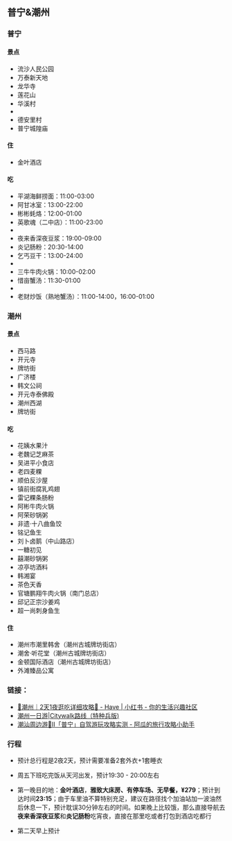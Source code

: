 ## 普宁&潮州

### 普宁

#### 景点

- 流沙人民公园
- 万泰新天地
- 龙华寺
- 莲花山
- 华溪村
- 
- 德安里村
- 普宁城隍庙



#### 住

- 金叶酒店



#### 吃

- 平湖海鲜捞面：11:00-03:00
- 阿甘冰室：13:00-22:00
- 彬彬蚝烙：12:00-01:00
- 英歌魂（二中店）：11:00-23:00
- 
- 夜来香深夜豆浆：19:00-09:00
- 炎记肠粉：20:30-14:00
- 乞丐豆干：13:00-24:00
- 
- 三牛牛肉火锅：10:00-02:00
- 惜亩蟹汤：11:30-01:00
- 
- 老财炒饭（熟地蟹汤）：11:00-14:00，16:00-01:00



### 潮州

#### 景点

- 西马路
- 开元寺
- 牌坊街
- 广济楼
- 韩文公祠
- 开元寺泰佛殿
- 潮州西湖
- 牌坊街



#### 吃

- 花姨水果汁
- 老魏记芝麻茶
- 吴进平小食店
- 老四麦粿
- 顺伯反沙屋
- 镇前街腐乳鸡翅
- 雷记粿条肠粉
- 阿彬牛肉火锅
- 阿荣砂锅粥
- 非遗·十八曲鱼饺
- 铭记鱼生
- 刘卜卤鹅（中山路店）
- 一糖初见
- 囍潮砂锅粥
- 凉亭坊酒料
- 韩湘宴
- 茶色天香
- 官塘鹏翔牛肉火锅（南门总店）
- 邱记正宗沙姜鸡
- 超一尚刺身鱼生



#### 住

- 潮州市潮里韩舍（潮州古城牌坊街店）
- 潮舍·听花堂（潮州古城牌坊街店）
- 金顿国际酒店（潮州古城牌坊街店）
- 外滩臻品公寓



### 链接：

- [📍潮州｜2天1夜逛吃详细攻略👏 - Have | 小红书 - 你的生活兴趣社区](https://www.xiaohongshu.com/discovery/item/687b63a7000000001d00c8aa?source=webshare&xhsshare=pc_web&xsec_token=ABgOCdJPJ7j3murXR2h3NpcOpsLF3_24xzpKFf8a3HpwE=&xsec_source=pc_share)
- [潮州一日游|Citywalk路线（特种兵版)](https://www.xiaohongshu.com/discovery/item/688c70c3000000000403f34d?source=webshare&xhsshare=pc_web&xsec_token=ABhjWUugL0vrZhokhpIiWNw6z1te-2XP7kNWEYfenBCNM=&xsec_source=pc_share)
- [潮汕周边游🌿Ⅱ「普宁」自驾游玩攻略实测 - 阿瓜的旅行攻略小助手 ](https://www.xiaohongshu.com/discovery/item/670a4c51000000001b03d10f?source=webshare&xhsshare=pc_web&xsec_token=ABh7A6ownrEDHMxNzrMLA_oPX-C9l0Dk56G1o-cnrliQg=&xsec_source=pc_share)



### 行程

- 预计总行程是2夜2天，预计需要准备2套外衣+1套睡衣
- 周五下班吃完饭从天河出发，预计19:30 - 20:00左右
- 第一晚目的地：**金叶酒店**，**雅致大床房、有停车场、无早餐，¥279**；预计到达时间**23:15**；由于车里油不算特别充足，建议在路径找个加油站加一波油然后休息一下，预计耽误30分钟左右的时间。如果晚上比较饿，那么直接导航去**夜来香深夜豆浆**和**炎记肠粉**吃宵夜，直接在那里吃或者打包到酒店吃都行

- 第二天早上预计